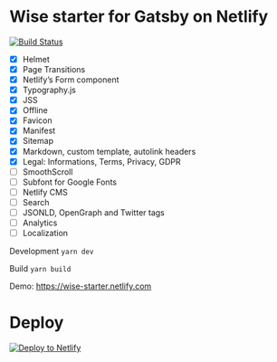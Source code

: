 # Wise starter for Gatsby on Netlify
[![Build Status](https://travis-ci.org/TomPichaud/wise-starter.svg?branch=master)](https://travis-ci.org/TomPichaud/wise-starter)

- [x] Helmet
- [x] Page Transitions
- [x] Netlify’s Form component
- [x] Typography.js
- [x] JSS
- [X] Offline
- [x] Favicon
- [x] Manifest
- [X] Sitemap
- [X] Markdown, custom template, autolink headers
- [X] Legal: Informations, Terms, Privacy, GDPR
- [ ] SmoothScroll
- [ ] Subfont for Google Fonts
- [ ] Netlify CMS
- [ ] Search
- [ ] JSONLD, OpenGraph and Twitter tags
- [ ] Analytics
- [ ] Localization

Development `yarn dev`

Build `yarn build`

Demo: https://wise-starter.netlify.com

# Deploy

[![Deploy to Netlify](https://www.netlify.com/img/deploy/button.svg)](https://app.netlify.com/start/deploy?repository=https://github.com/TomPichaud/wise-starter)
